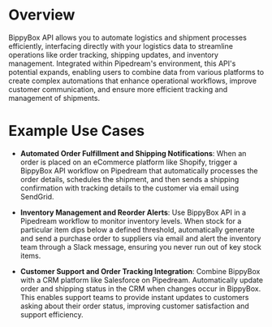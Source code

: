 # Overview

BippyBox API allows you to automate logistics and shipment processes efficiently, interfacing directly with your logistics data to streamline operations like order tracking, shipping updates, and inventory management. Integrated within Pipedream's environment, this API's potential expands, enabling users to combine data from various platforms to create complex automations that enhance operational workflows, improve customer communication, and ensure more efficient tracking and management of shipments.

# Example Use Cases

- **Automated Order Fulfillment and Shipping Notifications**: When an order is placed on an eCommerce platform like Shopify, trigger a BippyBox API workflow on Pipedream that automatically processes the order details, schedules the shipment, and then sends a shipping confirmation with tracking details to the customer via email using SendGrid.

- **Inventory Management and Reorder Alerts**: Use BippyBox API in a Pipedream workflow to monitor inventory levels. When stock for a particular item dips below a defined threshold, automatically generate and send a purchase order to suppliers via email and alert the inventory team through a Slack message, ensuring you never run out of key stock items.

- **Customer Support and Order Tracking Integration**: Combine BippyBox with a CRM platform like Salesforce on Pipedream. Automatically update order and shipping status in the CRM when changes occur in BippyBox. This enables support teams to provide instant updates to customers asking about their order status, improving customer satisfaction and support efficiency.
